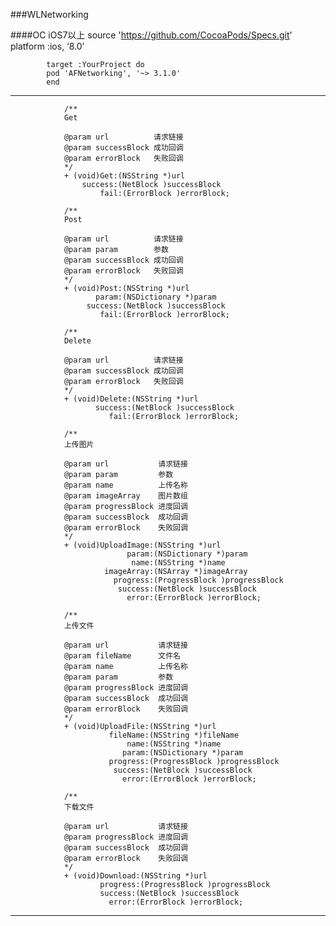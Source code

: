 ###WLNetworking

####OC   iOS7以上
			source 'https://github.com/CocoaPods/Specs.git'
			platform :ios, ‘8.0’

			target :YourProject do
   			pod 'AFNetworking', '~> 3.1.0'
			end

***
				/**
 				Get

 				@param url          请求链接
 				@param successBlock 成功回调
 				@param errorBlock   失败回调
 				*/
				+ (void)Get:(NSString *)url
    				success:(NetBlock )successBlock
       					fail:(ErrorBlock )errorBlock;

				/**
 				Post

 				@param url          请求链接
				@param param        参数
 				@param successBlock 成功回调
 				@param errorBlock   失败回调
 				*/
				+ (void)Post:(NSString *)url
       				   param:(NSDictionary *)param
     				 success:(NetBlock )successBlock
        				fail:(ErrorBlock )errorBlock;

				/**
 				Delete

 				@param url          请求链接
 				@param successBlock 成功回调
 				@param errorBlock   失败回调
 				*/
				+ (void)Delete:(NSString *)url
       				   success:(NetBlock )successBlock
          				  fail:(ErrorBlock )errorBlock;

				/**
 				上传图片

 				@param url           请求链接
 				@param param         参数
 				@param name          上传名称
 				@param imageArray    图片数组
 				@param progressBlock 进度回调
 				@param successBlock  成功回调
 				@param errorBlock    失败回调
 				*/
				+ (void)UploadImage:(NSString *)url
              				  param:(NSDictionary *)param
               				   name:(NSString *)name
              			 imageArray:(NSArray *)imageArray
           				   progress:(ProgressBlock )progressBlock
            				success:(NetBlock )successBlock
              				  error:(ErrorBlock )errorBlock;

				/**
 				上传文件

 				@param url           请求链接
 				@param fileName      文件名
 				@param name          上传名称
 				@param param         参数
 				@param progressBlock 进度回调
 				@param successBlock  成功回调
 				@param errorBlock    失败回调
 				*/
				+ (void)UploadFile:(NSString *)url
          				  fileName:(NSString *)fileName
              				  name:(NSString *)name
             				 param:(NSDictionary *)param
          				  progress:(ProgressBlock )progressBlock
           				   success:(NetBlock )successBlock
             				 error:(ErrorBlock )errorBlock;

				/**
 				下载文件

 				@param url           请求链接
 				@param progressBlock 进度回调
 				@param successBlock  成功回调
 				@param errorBlock    失败回调
 				*/
				+ (void)Download:(NSString *)url
        				progress:(ProgressBlock )progressBlock
         				success:(NetBlock )successBlock
           				  error:(ErrorBlock )errorBlock;
			
***

				